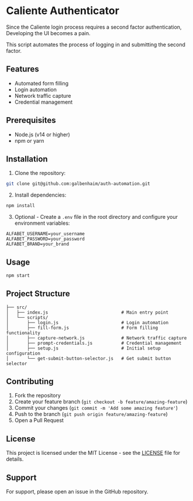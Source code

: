 # Caliente Authenticator

Since the Caliente login process requires a second factor authentication, Developing the UI becomes a pain.

This script automates the process of logging in and submitting the second factor.

## Features

- Automated form filling
- Login automation
- Network traffic capture
- Credential management

## Prerequisites

- Node.js (v14 or higher)
- npm or yarn

## Installation

1. Clone the repository:
```bash
git clone git@github.com:galbenhaim/auth-automation.git
```

2. Install dependencies:
```bash
npm install
```

3. Optional - Create a `.env` file in the root directory and configure your environment variables:
```env
ALFABET_USERNAME=your_username
ALFABET_PASSWORD=your_password
ALFABET_BRAND=your_brand
```

## Usage

```bash
npm start
```

## Project Structure

```
├── src/
│   ├── index.js                            # Main entry point
│   └── scripts/
│       ├── login.js                        # Login automation
│       ├── fill-form.js                    # Form filling functionality
│       ├── capture-network.js              # Network traffic capture
│       ├── prompt-credentials.js           # Credential management
│       ├── setup.js                        # Initial setup configuration
│       └── get-submit-button-selector.js   # Get submit button selector
```

## Contributing

1. Fork the repository
2. Create your feature branch (`git checkout -b feature/amazing-feature`)
3. Commit your changes (`git commit -m 'Add some amazing feature'`)
4. Push to the branch (`git push origin feature/amazing-feature`)
5. Open a Pull Request

## License

This project is licensed under the MIT License - see the [LICENSE](LICENSE) file for details.

## Support

For support, please open an issue in the GitHub repository.
